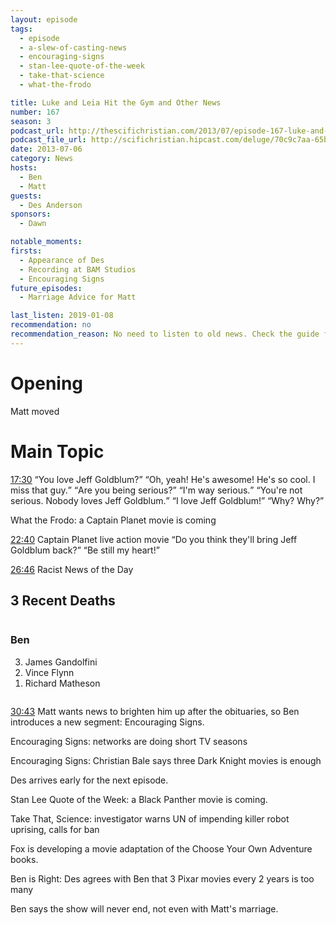 ```yaml
---
layout: episode
tags:
  - episode
  - a-slew-of-casting-news
  - encouraging-signs
  - stan-lee-quote-of-the-week
  - take-that-science
  - what-the-frodo

title: Luke and Leia Hit the Gym and Other News
number: 167
season: 3
podcast_url: http://thescifichristian.com/2013/07/episode-167-luke-and-leia-hit-the-gym-and-other-news/
podcast_file_url: http://scifichristian.hipcast.com/deluge/70c9c7aa-65be-069e-67d6-ebacfe9bdf04.mp3
date: 2013-07-06
category: News
hosts:
  - Ben
  - Matt
guests:
  - Des Anderson
sponsors:
  - Dawn

notable_moments:
firsts:
  - Appearance of Des
  - Recording at BAM Studios
  - Encouraging Signs
future_episodes:
  - Marriage Advice for Matt

last_listen: 2019-01-08
recommendation: no
recommendation_reason: No need to listen to old news. Check the guide for what's interesting in hindsight.
---
```

# Opening
Matt moved



# Main Topic
<div class="quote">
  <a class="timestamp tag is-medium is-rounded is-primary" href="http://scifichristian.hipcast.com/deluge/70c9c7aa-65be-069e-67d6-ebacfe9bdf04.mp3#t=00:17:30">17:30</a>
  <q class="ben">You love Jeff Goldblum?</q>
  <q class="matt">Oh, yeah! He's awesome! He's so cool. I miss that guy.</q>
  <q class="ben">Are you being serious?</q>
  <q class="matt">I'm way serious.</q>
  <q class="ben">You're not serious. Nobody loves Jeff Goldblum.</q>
  <q class="matt">I love Jeff Goldblum!</q>
  <q class="ben">Why? Why?</q>
</div>

What the Frodo: a Captain Planet movie is coming

<div class="quote">
  <a class="timestamp tag is-medium is-rounded is-primary" href="http://scifichristian.hipcast.com/deluge/70c9c7aa-65be-069e-67d6-ebacfe9bdf04.mp3#t=00:22:40">22:40</a>
  <span class="quote-context is-size-6">Captain Planet live action movie</span>
  <q class="ben">Do you think they'll bring Jeff Goldblum back?</q>
  <q class="matt">Be still my heart!</q>
</div>

<a class="timestamp tag is-medium is-rounded is-primary" href="http://scifichristian.hipcast.com/deluge/70c9c7aa-65be-069e-67d6-ebacfe9bdf04.mp3#t=00:26:46">26:46</a> Racist News of the Day

<div class="top-five">
  <h2 class="has-text-centered">3 Recent Deaths</h2>
  <div class="columns">
    <div class="column ben">
      <h3>Ben</h3>
      <ol reversed>
        <li>James Gandolfini 
        <li>Vince Flynn
        <li>Richard Matheson 
      </ol>
    </div>
  </div>
</div>

<a class="timestamp tag is-medium is-rounded is-primary" href="http://scifichristian.hipcast.com/deluge/70c9c7aa-65be-069e-67d6-ebacfe9bdf04.mp3#t=00:30:43">30:43</a> Matt wants news to brighten him up after the obituaries, so Ben introduces a new segment: Encouraging Signs.

Encouraging Signs: networks are doing short TV seasons 

Encouraging Signs: Christian Bale says three Dark Knight movies is enough

Des arrives early for the next episode.

Stan Lee Quote of the Week: a Black Panther movie is coming.

Take That, Science: investigator warns UN of impending killer robot uprising, calls for ban

Fox is developing a movie adaptation of the Choose Your Own Adventure books.

Ben is Right: Des agrees with Ben that 3 Pixar movies every 2 years is too many

Ben says the show will never end, not even with Matt's marriage.